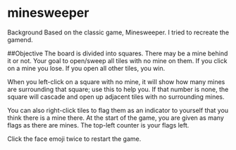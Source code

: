 # minesweeper
Background
Based on the classic game, Minesweeper. I tried to recreate the gamend.

##Objective
The board is divided into squares. There may be a mine behind it or not. Your goal to open/sweep all tiles with no mine on them. If you click on a mine you lose. If you open all other tiles, you win.

When you left-click on a square with no mine, it will show how many mines are surrounding that square; use this to help you. If that number is none, the square will cascade and open up adjacent tiles with no surrounding mines.

You can also right-click tiles to flag them as an indicator to yourself that you think there is a mine there. At the start of the game, you are given as many flags as there are mines. The top-left counter is your flags left.

Click the face emoji twice to restart the game.
